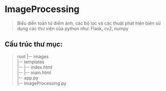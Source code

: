 # ImageProcessing
> Biểu diễn toán tử điểm ảnh, các bộ lọc và các thuật phát hiện biên sử dụng các thư viện của python như: Flask, cv2, numpy
## Cấu trúc thư mục:
>root
>|-- images<br>
>|-- templates<br>
>|-- |-- index.html<br>
>|-- |-- main.html<br>
>|-- app.py<br>
>|-- ImageProcessing.py
